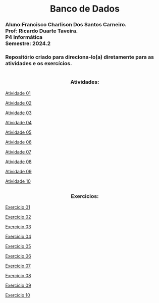 <h1 align="center"> Banco de Dados 
  
<h3>
Aluno:Francisco Charlison Dos Santos Carneiro.<br>
Prof: Ricardo Duarte Taveira.<br>
P4 Informática<br>
Semestre: 2024.2

<h3>Repositório criado para direciona-lo(a) diretamente para as atividades e os exercícios.
  
#
<h3 align="center">Atividades:</h3>

<a href = "https://github.com/charlisonsantos/bd-242/tree/main/Atividades/Atividade-01">Atividade 01</a><br>

<a href = "https://github.com/charlisonsantos/bd-242/tree/main/Atividades/Atividade-02">Atividade 02</a><br>

<a href = "https://github.com/charlisonsantos/bd-242/tree/main/Atividades/Atividade-03">Atividade 03</a><br>

<a href = "https://github.com/charlisonsantos/bd-242/tree/main/Atividades/Atividade-04">Atividade 04</a><br>

<a href = "https://github.com/charlisonsantos/bd-242/tree/main/Atividades/Atividade-05">Atividade 05</a><br>

<a href = "https://github.com/charlisonsantos/bd-242/tree/main/Atividades/Atividade-06">Atividade 06</a><br>

<a href = "https://github.com/charlisonsantos/bd-242/tree/main/Atividades/Atividade-07">Atividade 07</a><br>

<a href = "https://github.com/charlisonsantos/bd-242/tree/main/Atividades/Atividade-08">Atividade 08</a><br>

<a href = "https://github.com/charlisonsantos/bd-242/tree/main/Atividades/Atividade-09">Atividade 09</a><br>

<a href = "https://github.com/charlisonsantos/bd-242/tree/main/Atividades/Atividade-10">Atividade 10</a><br>

##

<h3 align="center">Exercicios:</h3>

<a href = "https://github.com/charlisonsantos/bd-242/tree/main/Exercicios/Exercicio-01">Exercicio 01</a><br>

<a href = "https://github.com/charlisonsantos/bd-242/tree/main/Exercicios/Exercicio-02">Exercicio 02</a><br>

<a href = "https://github.com/charlisonsantos/bd-242/tree/main/Exercicios/Exercicio-03">Exercicio 03</a><br>

<a href = "https://github.com/charlisonsantos/bd-242/tree/main/Exercicios/Exercicio-04">Exercicio 04</a><br>

<a href = "https://github.com/charlisonsantos/bd-242/tree/main/Exercicios/Exercicio-05">Exercicio 05</a><br>

<a href = "https://github.com/charlisonsantos/bd-242/tree/main/Exercicios/Exercicio-06">Exercicio 06</a><br>

<a href = "https://github.com/charlisonsantos/bd-242/tree/main/Exercicios/Exercicio-07">Exercicio 07</a><br>

<a href = "https://github.com/charlisonsantos/bd-242/tree/main/Exercicios/Exercicio-08">Exercicio 08</a><br>

<a href = "https://github.com/charlisonsantos/bd-242/tree/main/Exercicios/Exercicio-09">Exercicio 09</a><br>

<a href = "https://github.com/charlisonsantos/bd-242/tree/main/Exercicios/Exercicio-10">Exercicio 10</a><br>
